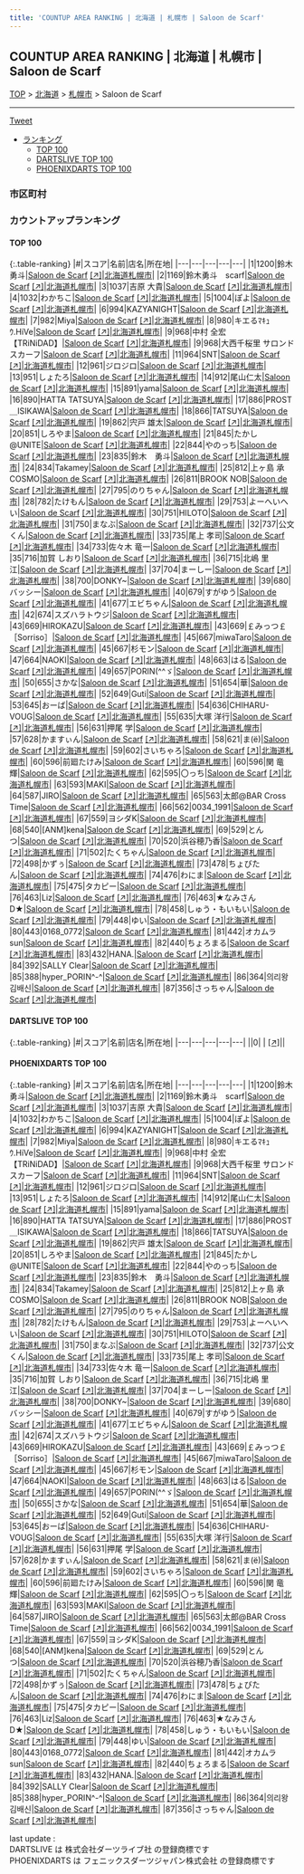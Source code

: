 ```yaml
---
title: 'COUNTUP AREA RANKING | 北海道 | 札幌市 | Saloon de Scarf'
---
```

## COUNTUP AREA RANKING | 北海道 | 札幌市 | Saloon de Scarf

[TOP](/darts/rank/) > [北海道](/darts/rank/北海道/) > [札幌市](/darts/rank/北海道/札幌市/) > Saloon de Scarf

___

<a href="https://twitter.com/share?ref_src=twsrc%5Etfw" data-text="COUNTUP AREA RANKING | 北海道札幌市Saloon de Scarf" class="twitter-share-button" data-hashtags="DARTSLIVE,PHOENIXDARTS,darts,ダーツ" data-show-count="false">Tweet</a>

* [ランキング](#カウントアップランキング)
    * [TOP 100](#top-100)
    * [DARTSLIVE TOP 100](#dartslive-top-100)
    * [PHOENIXDARTS TOP 100](#phoenixdarts-top-100)

### 市区町村

<ul>

</ul>

### カウントアップランキング

#### TOP 100



{:.table-ranking}
|#|スコア|名前|店名|所在地|
|---|---|---|---|---|
|1|1200|<span class="rank-name-pd"><span class="pro-icon-pd"></span>鈴木 勇斗</span>|<a href="/darts/rank/shops/65174.html">Saloon de Scarf</a> <a href="https://vs.phoenixdarts.com/jp/shop/shopDetailInfo/s_65174?s_seq=65174">[↗]</a>|<a href="/darts/rank/北海道/札幌市">北海道札幌市</a>|
|2|1169|<span class="rank-name-pd">鈴木勇斗　scarf</span>|<a href="/darts/rank/shops/65174.html">Saloon de Scarf</a> <a href="https://vs.phoenixdarts.com/jp/shop/shopDetailInfo/s_65174?s_seq=65174">[↗]</a>|<a href="/darts/rank/北海道/札幌市">北海道札幌市</a>|
|3|1037|<span class="rank-name-pd">吉原 大貴</span>|<a href="/darts/rank/shops/65174.html">Saloon de Scarf</a> <a href="https://vs.phoenixdarts.com/jp/shop/shopDetailInfo/s_65174?s_seq=65174">[↗]</a>|<a href="/darts/rank/北海道/札幌市">北海道札幌市</a>|
|4|1032|<span class="rank-name-pd">わかちこ</span>|<a href="/darts/rank/shops/65174.html">Saloon de Scarf</a> <a href="https://vs.phoenixdarts.com/jp/shop/shopDetailInfo/s_65174?s_seq=65174">[↗]</a>|<a href="/darts/rank/北海道/札幌市">北海道札幌市</a>|
|5|1004|<span class="rank-name-pd">ぽよ</span>|<a href="/darts/rank/shops/65174.html">Saloon de Scarf</a> <a href="https://vs.phoenixdarts.com/jp/shop/shopDetailInfo/s_65174?s_seq=65174">[↗]</a>|<a href="/darts/rank/北海道/札幌市">北海道札幌市</a>|
|6|994|<span class="rank-name-pd">KAZYANIGHT</span>|<a href="/darts/rank/shops/65174.html">Saloon de Scarf</a> <a href="https://vs.phoenixdarts.com/jp/shop/shopDetailInfo/s_65174?s_seq=65174">[↗]</a>|<a href="/darts/rank/北海道/札幌市">北海道札幌市</a>|
|7|982|<span class="rank-name-pd">Miya</span>|<a href="/darts/rank/shops/65174.html">Saloon de Scarf</a> <a href="https://vs.phoenixdarts.com/jp/shop/shopDetailInfo/s_65174?s_seq=65174">[↗]</a>|<a href="/darts/rank/北海道/札幌市">北海道札幌市</a>|
|8|980|<span class="rank-name-pd">キエるﾏｷｭｳ.HiVe</span>|<a href="/darts/rank/shops/65174.html">Saloon de Scarf</a> <a href="https://vs.phoenixdarts.com/jp/shop/shopDetailInfo/s_65174?s_seq=65174">[↗]</a>|<a href="/darts/rank/北海道/札幌市">北海道札幌市</a>|
|9|968|<span class="rank-name-pd">中村 全宏【TRiNiDAD】</span>|<a href="/darts/rank/shops/65174.html">Saloon de Scarf</a> <a href="https://vs.phoenixdarts.com/jp/shop/shopDetailInfo/s_65174?s_seq=65174">[↗]</a>|<a href="/darts/rank/北海道/札幌市">北海道札幌市</a>|
|9|968|<span class="rank-name-pd">大西千桜里 サロンドスカーフ</span>|<a href="/darts/rank/shops/65174.html">Saloon de Scarf</a> <a href="https://vs.phoenixdarts.com/jp/shop/shopDetailInfo/s_65174?s_seq=65174">[↗]</a>|<a href="/darts/rank/北海道/札幌市">北海道札幌市</a>|
|11|964|<span class="rank-name-pd">SNT</span>|<a href="/darts/rank/shops/65174.html">Saloon de Scarf</a> <a href="https://vs.phoenixdarts.com/jp/shop/shopDetailInfo/s_65174?s_seq=65174">[↗]</a>|<a href="/darts/rank/北海道/札幌市">北海道札幌市</a>|
|12|961|<span class="rank-name-pd">ジロジロ</span>|<a href="/darts/rank/shops/65174.html">Saloon de Scarf</a> <a href="https://vs.phoenixdarts.com/jp/shop/shopDetailInfo/s_65174?s_seq=65174">[↗]</a>|<a href="/darts/rank/北海道/札幌市">北海道札幌市</a>|
|13|951|<span class="rank-name-pd">しょたろ</span>|<a href="/darts/rank/shops/65174.html">Saloon de Scarf</a> <a href="https://vs.phoenixdarts.com/jp/shop/shopDetailInfo/s_65174?s_seq=65174">[↗]</a>|<a href="/darts/rank/北海道/札幌市">北海道札幌市</a>|
|14|912|<span class="rank-name-pd">尾山仁太</span>|<a href="/darts/rank/shops/65174.html">Saloon de Scarf</a> <a href="https://vs.phoenixdarts.com/jp/shop/shopDetailInfo/s_65174?s_seq=65174">[↗]</a>|<a href="/darts/rank/北海道/札幌市">北海道札幌市</a>|
|15|891|<span class="rank-name-pd">yama</span>|<a href="/darts/rank/shops/65174.html">Saloon de Scarf</a> <a href="https://vs.phoenixdarts.com/jp/shop/shopDetailInfo/s_65174?s_seq=65174">[↗]</a>|<a href="/darts/rank/北海道/札幌市">北海道札幌市</a>|
|16|890|<span class="rank-name-pd">HATTA TATSUYA</span>|<a href="/darts/rank/shops/65174.html">Saloon de Scarf</a> <a href="https://vs.phoenixdarts.com/jp/shop/shopDetailInfo/s_65174?s_seq=65174">[↗]</a>|<a href="/darts/rank/北海道/札幌市">北海道札幌市</a>|
|17|886|<span class="rank-name-pd">PROST＿ISIKAWA</span>|<a href="/darts/rank/shops/65174.html">Saloon de Scarf</a> <a href="https://vs.phoenixdarts.com/jp/shop/shopDetailInfo/s_65174?s_seq=65174">[↗]</a>|<a href="/darts/rank/北海道/札幌市">北海道札幌市</a>|
|18|866|<span class="rank-name-pd">TATSUYA</span>|<a href="/darts/rank/shops/65174.html">Saloon de Scarf</a> <a href="https://vs.phoenixdarts.com/jp/shop/shopDetailInfo/s_65174?s_seq=65174">[↗]</a>|<a href="/darts/rank/北海道/札幌市">北海道札幌市</a>|
|19|862|<span class="rank-name-pd"><span class="pro-icon-pd"></span>宍戸 雄太</span>|<a href="/darts/rank/shops/65174.html">Saloon de Scarf</a> <a href="https://vs.phoenixdarts.com/jp/shop/shopDetailInfo/s_65174?s_seq=65174">[↗]</a>|<a href="/darts/rank/北海道/札幌市">北海道札幌市</a>|
|20|851|<span class="rank-name-pd">しろやま</span>|<a href="/darts/rank/shops/65174.html">Saloon de Scarf</a> <a href="https://vs.phoenixdarts.com/jp/shop/shopDetailInfo/s_65174?s_seq=65174">[↗]</a>|<a href="/darts/rank/北海道/札幌市">北海道札幌市</a>|
|21|845|<span class="rank-name-pd">たかし@UNITE</span>|<a href="/darts/rank/shops/65174.html">Saloon de Scarf</a> <a href="https://vs.phoenixdarts.com/jp/shop/shopDetailInfo/s_65174?s_seq=65174">[↗]</a>|<a href="/darts/rank/北海道/札幌市">北海道札幌市</a>|
|22|844|<span class="rank-name-pd">やのっち</span>|<a href="/darts/rank/shops/65174.html">Saloon de Scarf</a> <a href="https://vs.phoenixdarts.com/jp/shop/shopDetailInfo/s_65174?s_seq=65174">[↗]</a>|<a href="/darts/rank/北海道/札幌市">北海道札幌市</a>|
|23|835|<span class="rank-name-pd">鈴木　勇斗</span>|<a href="/darts/rank/shops/65174.html">Saloon de Scarf</a> <a href="https://vs.phoenixdarts.com/jp/shop/shopDetailInfo/s_65174?s_seq=65174">[↗]</a>|<a href="/darts/rank/北海道/札幌市">北海道札幌市</a>|
|24|834|<span class="rank-name-pd">Takamey</span>|<a href="/darts/rank/shops/65174.html">Saloon de Scarf</a> <a href="https://vs.phoenixdarts.com/jp/shop/shopDetailInfo/s_65174?s_seq=65174">[↗]</a>|<a href="/darts/rank/北海道/札幌市">北海道札幌市</a>|
|25|812|<span class="rank-name-pd">上ヶ島 承COSMO</span>|<a href="/darts/rank/shops/65174.html">Saloon de Scarf</a> <a href="https://vs.phoenixdarts.com/jp/shop/shopDetailInfo/s_65174?s_seq=65174">[↗]</a>|<a href="/darts/rank/北海道/札幌市">北海道札幌市</a>|
|26|811|<span class="rank-name-pd">BROOK NOB</span>|<a href="/darts/rank/shops/65174.html">Saloon de Scarf</a> <a href="https://vs.phoenixdarts.com/jp/shop/shopDetailInfo/s_65174?s_seq=65174">[↗]</a>|<a href="/darts/rank/北海道/札幌市">北海道札幌市</a>|
|27|795|<span class="rank-name-pd">のりちゃん</span>|<a href="/darts/rank/shops/65174.html">Saloon de Scarf</a> <a href="https://vs.phoenixdarts.com/jp/shop/shopDetailInfo/s_65174?s_seq=65174">[↗]</a>|<a href="/darts/rank/北海道/札幌市">北海道札幌市</a>|
|28|782|<span class="rank-name-pd">たけもん</span>|<a href="/darts/rank/shops/65174.html">Saloon de Scarf</a> <a href="https://vs.phoenixdarts.com/jp/shop/shopDetailInfo/s_65174?s_seq=65174">[↗]</a>|<a href="/darts/rank/北海道/札幌市">北海道札幌市</a>|
|29|753|<span class="rank-name-pd">よーへいへい</span>|<a href="/darts/rank/shops/65174.html">Saloon de Scarf</a> <a href="https://vs.phoenixdarts.com/jp/shop/shopDetailInfo/s_65174?s_seq=65174">[↗]</a>|<a href="/darts/rank/北海道/札幌市">北海道札幌市</a>|
|30|751|<span class="rank-name-pd">HILOTO</span>|<a href="/darts/rank/shops/65174.html">Saloon de Scarf</a> <a href="https://vs.phoenixdarts.com/jp/shop/shopDetailInfo/s_65174?s_seq=65174">[↗]</a>|<a href="/darts/rank/北海道/札幌市">北海道札幌市</a>|
|31|750|<span class="rank-name-pd">まなぶ</span>|<a href="/darts/rank/shops/65174.html">Saloon de Scarf</a> <a href="https://vs.phoenixdarts.com/jp/shop/shopDetailInfo/s_65174?s_seq=65174">[↗]</a>|<a href="/darts/rank/北海道/札幌市">北海道札幌市</a>|
|32|737|<span class="rank-name-pd">公文くん</span>|<a href="/darts/rank/shops/65174.html">Saloon de Scarf</a> <a href="https://vs.phoenixdarts.com/jp/shop/shopDetailInfo/s_65174?s_seq=65174">[↗]</a>|<a href="/darts/rank/北海道/札幌市">北海道札幌市</a>|
|33|735|<span class="rank-name-pd">尾上 孝司</span>|<a href="/darts/rank/shops/65174.html">Saloon de Scarf</a> <a href="https://vs.phoenixdarts.com/jp/shop/shopDetailInfo/s_65174?s_seq=65174">[↗]</a>|<a href="/darts/rank/北海道/札幌市">北海道札幌市</a>|
|34|733|<span class="rank-name-pd">佐々木 竜一</span>|<a href="/darts/rank/shops/65174.html">Saloon de Scarf</a> <a href="https://vs.phoenixdarts.com/jp/shop/shopDetailInfo/s_65174?s_seq=65174">[↗]</a>|<a href="/darts/rank/北海道/札幌市">北海道札幌市</a>|
|35|716|<span class="rank-name-pd"><span class="pro-icon-pd"></span>加賀 しおり</span>|<a href="/darts/rank/shops/65174.html">Saloon de Scarf</a> <a href="https://vs.phoenixdarts.com/jp/shop/shopDetailInfo/s_65174?s_seq=65174">[↗]</a>|<a href="/darts/rank/北海道/札幌市">北海道札幌市</a>|
|36|715|<span class="rank-name-pd"><span class="pro-icon-pd"></span>北嶋 里江</span>|<a href="/darts/rank/shops/65174.html">Saloon de Scarf</a> <a href="https://vs.phoenixdarts.com/jp/shop/shopDetailInfo/s_65174?s_seq=65174">[↗]</a>|<a href="/darts/rank/北海道/札幌市">北海道札幌市</a>|
|37|704|<span class="rank-name-pd">まーしー</span>|<a href="/darts/rank/shops/65174.html">Saloon de Scarf</a> <a href="https://vs.phoenixdarts.com/jp/shop/shopDetailInfo/s_65174?s_seq=65174">[↗]</a>|<a href="/darts/rank/北海道/札幌市">北海道札幌市</a>|
|38|700|<span class="rank-name-pd">DONKY~</span>|<a href="/darts/rank/shops/65174.html">Saloon de Scarf</a> <a href="https://vs.phoenixdarts.com/jp/shop/shopDetailInfo/s_65174?s_seq=65174">[↗]</a>|<a href="/darts/rank/北海道/札幌市">北海道札幌市</a>|
|39|680|<span class="rank-name-pd">バッシー</span>|<a href="/darts/rank/shops/65174.html">Saloon de Scarf</a> <a href="https://vs.phoenixdarts.com/jp/shop/shopDetailInfo/s_65174?s_seq=65174">[↗]</a>|<a href="/darts/rank/北海道/札幌市">北海道札幌市</a>|
|40|679|<span class="rank-name-pd">すがゆう</span>|<a href="/darts/rank/shops/65174.html">Saloon de Scarf</a> <a href="https://vs.phoenixdarts.com/jp/shop/shopDetailInfo/s_65174?s_seq=65174">[↗]</a>|<a href="/darts/rank/北海道/札幌市">北海道札幌市</a>|
|41|677|<span class="rank-name-pd">エビちゃん</span>|<a href="/darts/rank/shops/65174.html">Saloon de Scarf</a> <a href="https://vs.phoenixdarts.com/jp/shop/shopDetailInfo/s_65174?s_seq=65174">[↗]</a>|<a href="/darts/rank/北海道/札幌市">北海道札幌市</a>|
|42|674|<span class="rank-name-pd">スズハラトウジ</span>|<a href="/darts/rank/shops/65174.html">Saloon de Scarf</a> <a href="https://vs.phoenixdarts.com/jp/shop/shopDetailInfo/s_65174?s_seq=65174">[↗]</a>|<a href="/darts/rank/北海道/札幌市">北海道札幌市</a>|
|43|669|<span class="rank-name-pd">HIROKAZU</span>|<a href="/darts/rank/shops/65174.html">Saloon de Scarf</a> <a href="https://vs.phoenixdarts.com/jp/shop/shopDetailInfo/s_65174?s_seq=65174">[↗]</a>|<a href="/darts/rank/北海道/札幌市">北海道札幌市</a>|
|43|669|<span class="rank-name-pd">￡みっつ￡［Sorriso］</span>|<a href="/darts/rank/shops/65174.html">Saloon de Scarf</a> <a href="https://vs.phoenixdarts.com/jp/shop/shopDetailInfo/s_65174?s_seq=65174">[↗]</a>|<a href="/darts/rank/北海道/札幌市">北海道札幌市</a>|
|45|667|<span class="rank-name-pd">miwaTaro</span>|<a href="/darts/rank/shops/65174.html">Saloon de Scarf</a> <a href="https://vs.phoenixdarts.com/jp/shop/shopDetailInfo/s_65174?s_seq=65174">[↗]</a>|<a href="/darts/rank/北海道/札幌市">北海道札幌市</a>|
|45|667|<span class="rank-name-pd">杉モン</span>|<a href="/darts/rank/shops/65174.html">Saloon de Scarf</a> <a href="https://vs.phoenixdarts.com/jp/shop/shopDetailInfo/s_65174?s_seq=65174">[↗]</a>|<a href="/darts/rank/北海道/札幌市">北海道札幌市</a>|
|47|664|<span class="rank-name-pd">NAOKI</span>|<a href="/darts/rank/shops/65174.html">Saloon de Scarf</a> <a href="https://vs.phoenixdarts.com/jp/shop/shopDetailInfo/s_65174?s_seq=65174">[↗]</a>|<a href="/darts/rank/北海道/札幌市">北海道札幌市</a>|
|48|663|<span class="rank-name-pd">はる</span>|<a href="/darts/rank/shops/65174.html">Saloon de Scarf</a> <a href="https://vs.phoenixdarts.com/jp/shop/shopDetailInfo/s_65174?s_seq=65174">[↗]</a>|<a href="/darts/rank/北海道/札幌市">北海道札幌市</a>|
|49|657|<span class="rank-name-pd">PORIN(^^ゞ</span>|<a href="/darts/rank/shops/65174.html">Saloon de Scarf</a> <a href="https://vs.phoenixdarts.com/jp/shop/shopDetailInfo/s_65174?s_seq=65174">[↗]</a>|<a href="/darts/rank/北海道/札幌市">北海道札幌市</a>|
|50|655|<span class="rank-name-pd">さかな</span>|<a href="/darts/rank/shops/65174.html">Saloon de Scarf</a> <a href="https://vs.phoenixdarts.com/jp/shop/shopDetailInfo/s_65174?s_seq=65174">[↗]</a>|<a href="/darts/rank/北海道/札幌市">北海道札幌市</a>|
|51|654|<span class="rank-name-pd">華</span>|<a href="/darts/rank/shops/65174.html">Saloon de Scarf</a> <a href="https://vs.phoenixdarts.com/jp/shop/shopDetailInfo/s_65174?s_seq=65174">[↗]</a>|<a href="/darts/rank/北海道/札幌市">北海道札幌市</a>|
|52|649|<span class="rank-name-pd">Guti</span>|<a href="/darts/rank/shops/65174.html">Saloon de Scarf</a> <a href="https://vs.phoenixdarts.com/jp/shop/shopDetailInfo/s_65174?s_seq=65174">[↗]</a>|<a href="/darts/rank/北海道/札幌市">北海道札幌市</a>|
|53|645|<span class="rank-name-pd">おーば</span>|<a href="/darts/rank/shops/65174.html">Saloon de Scarf</a> <a href="https://vs.phoenixdarts.com/jp/shop/shopDetailInfo/s_65174?s_seq=65174">[↗]</a>|<a href="/darts/rank/北海道/札幌市">北海道札幌市</a>|
|54|636|<span class="rank-name-pd">CHIHARU-VOUG</span>|<a href="/darts/rank/shops/65174.html">Saloon de Scarf</a> <a href="https://vs.phoenixdarts.com/jp/shop/shopDetailInfo/s_65174?s_seq=65174">[↗]</a>|<a href="/darts/rank/北海道/札幌市">北海道札幌市</a>|
|55|635|<span class="rank-name-pd">大塚 洋行</span>|<a href="/darts/rank/shops/65174.html">Saloon de Scarf</a> <a href="https://vs.phoenixdarts.com/jp/shop/shopDetailInfo/s_65174?s_seq=65174">[↗]</a>|<a href="/darts/rank/北海道/札幌市">北海道札幌市</a>|
|56|631|<span class="rank-name-pd">押尾 学</span>|<a href="/darts/rank/shops/65174.html">Saloon de Scarf</a> <a href="https://vs.phoenixdarts.com/jp/shop/shopDetailInfo/s_65174?s_seq=65174">[↗]</a>|<a href="/darts/rank/北海道/札幌市">北海道札幌市</a>|
|57|628|<span class="rank-name-pd">かますぃん</span>|<a href="/darts/rank/shops/65174.html">Saloon de Scarf</a> <a href="https://vs.phoenixdarts.com/jp/shop/shopDetailInfo/s_65174?s_seq=65174">[↗]</a>|<a href="/darts/rank/北海道/札幌市">北海道札幌市</a>|
|58|621|<span class="rank-name-pd">ま(ё)</span>|<a href="/darts/rank/shops/65174.html">Saloon de Scarf</a> <a href="https://vs.phoenixdarts.com/jp/shop/shopDetailInfo/s_65174?s_seq=65174">[↗]</a>|<a href="/darts/rank/北海道/札幌市">北海道札幌市</a>|
|59|602|<span class="rank-name-pd">さいちゃろ</span>|<a href="/darts/rank/shops/65174.html">Saloon de Scarf</a> <a href="https://vs.phoenixdarts.com/jp/shop/shopDetailInfo/s_65174?s_seq=65174">[↗]</a>|<a href="/darts/rank/北海道/札幌市">北海道札幌市</a>|
|60|596|<span class="rank-name-pd">前廻たけみ</span>|<a href="/darts/rank/shops/65174.html">Saloon de Scarf</a> <a href="https://vs.phoenixdarts.com/jp/shop/shopDetailInfo/s_65174?s_seq=65174">[↗]</a>|<a href="/darts/rank/北海道/札幌市">北海道札幌市</a>|
|60|596|<span class="rank-name-pd">関 竜輝</span>|<a href="/darts/rank/shops/65174.html">Saloon de Scarf</a> <a href="https://vs.phoenixdarts.com/jp/shop/shopDetailInfo/s_65174?s_seq=65174">[↗]</a>|<a href="/darts/rank/北海道/札幌市">北海道札幌市</a>|
|62|595|<span class="rank-name-pd">〇っち</span>|<a href="/darts/rank/shops/65174.html">Saloon de Scarf</a> <a href="https://vs.phoenixdarts.com/jp/shop/shopDetailInfo/s_65174?s_seq=65174">[↗]</a>|<a href="/darts/rank/北海道/札幌市">北海道札幌市</a>|
|63|593|<span class="rank-name-pd">MAKI</span>|<a href="/darts/rank/shops/65174.html">Saloon de Scarf</a> <a href="https://vs.phoenixdarts.com/jp/shop/shopDetailInfo/s_65174?s_seq=65174">[↗]</a>|<a href="/darts/rank/北海道/札幌市">北海道札幌市</a>|
|64|587|<span class="rank-name-pd">JIRO</span>|<a href="/darts/rank/shops/65174.html">Saloon de Scarf</a> <a href="https://vs.phoenixdarts.com/jp/shop/shopDetailInfo/s_65174?s_seq=65174">[↗]</a>|<a href="/darts/rank/北海道/札幌市">北海道札幌市</a>|
|65|563|<span class="rank-name-pd">太郎@BAR Cross Time</span>|<a href="/darts/rank/shops/65174.html">Saloon de Scarf</a> <a href="https://vs.phoenixdarts.com/jp/shop/shopDetailInfo/s_65174?s_seq=65174">[↗]</a>|<a href="/darts/rank/北海道/札幌市">北海道札幌市</a>|
|66|562|<span class="rank-name-pd">0034_1991</span>|<a href="/darts/rank/shops/65174.html">Saloon de Scarf</a> <a href="https://vs.phoenixdarts.com/jp/shop/shopDetailInfo/s_65174?s_seq=65174">[↗]</a>|<a href="/darts/rank/北海道/札幌市">北海道札幌市</a>|
|67|559|<span class="rank-name-pd">ヨシダK</span>|<a href="/darts/rank/shops/65174.html">Saloon de Scarf</a> <a href="https://vs.phoenixdarts.com/jp/shop/shopDetailInfo/s_65174?s_seq=65174">[↗]</a>|<a href="/darts/rank/北海道/札幌市">北海道札幌市</a>|
|68|540|<span class="rank-name-pd">[ANM]kena</span>|<a href="/darts/rank/shops/65174.html">Saloon de Scarf</a> <a href="https://vs.phoenixdarts.com/jp/shop/shopDetailInfo/s_65174?s_seq=65174">[↗]</a>|<a href="/darts/rank/北海道/札幌市">北海道札幌市</a>|
|69|529|<span class="rank-name-pd">とんつ</span>|<a href="/darts/rank/shops/65174.html">Saloon de Scarf</a> <a href="https://vs.phoenixdarts.com/jp/shop/shopDetailInfo/s_65174?s_seq=65174">[↗]</a>|<a href="/darts/rank/北海道/札幌市">北海道札幌市</a>|
|70|520|<span class="rank-name-pd">浜谷穂乃香</span>|<a href="/darts/rank/shops/65174.html">Saloon de Scarf</a> <a href="https://vs.phoenixdarts.com/jp/shop/shopDetailInfo/s_65174?s_seq=65174">[↗]</a>|<a href="/darts/rank/北海道/札幌市">北海道札幌市</a>|
|71|502|<span class="rank-name-pd">たくちゃん</span>|<a href="/darts/rank/shops/65174.html">Saloon de Scarf</a> <a href="https://vs.phoenixdarts.com/jp/shop/shopDetailInfo/s_65174?s_seq=65174">[↗]</a>|<a href="/darts/rank/北海道/札幌市">北海道札幌市</a>|
|72|498|<span class="rank-name-pd">かずぅ</span>|<a href="/darts/rank/shops/65174.html">Saloon de Scarf</a> <a href="https://vs.phoenixdarts.com/jp/shop/shopDetailInfo/s_65174?s_seq=65174">[↗]</a>|<a href="/darts/rank/北海道/札幌市">北海道札幌市</a>|
|73|478|<span class="rank-name-pd">ちょびたん</span>|<a href="/darts/rank/shops/65174.html">Saloon de Scarf</a> <a href="https://vs.phoenixdarts.com/jp/shop/shopDetailInfo/s_65174?s_seq=65174">[↗]</a>|<a href="/darts/rank/北海道/札幌市">北海道札幌市</a>|
|74|476|<span class="rank-name-pd">わにま</span>|<a href="/darts/rank/shops/65174.html">Saloon de Scarf</a> <a href="https://vs.phoenixdarts.com/jp/shop/shopDetailInfo/s_65174?s_seq=65174">[↗]</a>|<a href="/darts/rank/北海道/札幌市">北海道札幌市</a>|
|75|475|<span class="rank-name-pd">タカピー</span>|<a href="/darts/rank/shops/65174.html">Saloon de Scarf</a> <a href="https://vs.phoenixdarts.com/jp/shop/shopDetailInfo/s_65174?s_seq=65174">[↗]</a>|<a href="/darts/rank/北海道/札幌市">北海道札幌市</a>|
|76|463|<span class="rank-name-pd">Liz</span>|<a href="/darts/rank/shops/65174.html">Saloon de Scarf</a> <a href="https://vs.phoenixdarts.com/jp/shop/shopDetailInfo/s_65174?s_seq=65174">[↗]</a>|<a href="/darts/rank/北海道/札幌市">北海道札幌市</a>|
|76|463|<span class="rank-name-pd">★なみさんD★</span>|<a href="/darts/rank/shops/65174.html">Saloon de Scarf</a> <a href="https://vs.phoenixdarts.com/jp/shop/shopDetailInfo/s_65174?s_seq=65174">[↗]</a>|<a href="/darts/rank/北海道/札幌市">北海道札幌市</a>|
|78|458|<span class="rank-name-pd">しゅう・もいもい</span>|<a href="/darts/rank/shops/65174.html">Saloon de Scarf</a> <a href="https://vs.phoenixdarts.com/jp/shop/shopDetailInfo/s_65174?s_seq=65174">[↗]</a>|<a href="/darts/rank/北海道/札幌市">北海道札幌市</a>|
|79|448|<span class="rank-name-pd">ゆい</span>|<a href="/darts/rank/shops/65174.html">Saloon de Scarf</a> <a href="https://vs.phoenixdarts.com/jp/shop/shopDetailInfo/s_65174?s_seq=65174">[↗]</a>|<a href="/darts/rank/北海道/札幌市">北海道札幌市</a>|
|80|443|<span class="rank-name-pd">0168_0772</span>|<a href="/darts/rank/shops/65174.html">Saloon de Scarf</a> <a href="https://vs.phoenixdarts.com/jp/shop/shopDetailInfo/s_65174?s_seq=65174">[↗]</a>|<a href="/darts/rank/北海道/札幌市">北海道札幌市</a>|
|81|442|<span class="rank-name-pd">オカムラsun</span>|<a href="/darts/rank/shops/65174.html">Saloon de Scarf</a> <a href="https://vs.phoenixdarts.com/jp/shop/shopDetailInfo/s_65174?s_seq=65174">[↗]</a>|<a href="/darts/rank/北海道/札幌市">北海道札幌市</a>|
|82|440|<span class="rank-name-pd">ちょろまる</span>|<a href="/darts/rank/shops/65174.html">Saloon de Scarf</a> <a href="https://vs.phoenixdarts.com/jp/shop/shopDetailInfo/s_65174?s_seq=65174">[↗]</a>|<a href="/darts/rank/北海道/札幌市">北海道札幌市</a>|
|83|432|<span class="rank-name-pd">HANA.</span>|<a href="/darts/rank/shops/65174.html">Saloon de Scarf</a> <a href="https://vs.phoenixdarts.com/jp/shop/shopDetailInfo/s_65174?s_seq=65174">[↗]</a>|<a href="/darts/rank/北海道/札幌市">北海道札幌市</a>|
|84|392|<span class="rank-name-pd">SALLY Clear</span>|<a href="/darts/rank/shops/65174.html">Saloon de Scarf</a> <a href="https://vs.phoenixdarts.com/jp/shop/shopDetailInfo/s_65174?s_seq=65174">[↗]</a>|<a href="/darts/rank/北海道/札幌市">北海道札幌市</a>|
|85|388|<span class="rank-name-pd">hyper_PORIN^-^</span>|<a href="/darts/rank/shops/65174.html">Saloon de Scarf</a> <a href="https://vs.phoenixdarts.com/jp/shop/shopDetailInfo/s_65174?s_seq=65174">[↗]</a>|<a href="/darts/rank/北海道/札幌市">北海道札幌市</a>|
|86|364|<span class="rank-name-pd">의리왕김배신</span>|<a href="/darts/rank/shops/65174.html">Saloon de Scarf</a> <a href="https://vs.phoenixdarts.com/jp/shop/shopDetailInfo/s_65174?s_seq=65174">[↗]</a>|<a href="/darts/rank/北海道/札幌市">北海道札幌市</a>|
|87|356|<span class="rank-name-pd">さっちゃん</span>|<a href="/darts/rank/shops/65174.html">Saloon de Scarf</a> <a href="https://vs.phoenixdarts.com/jp/shop/shopDetailInfo/s_65174?s_seq=65174">[↗]</a>|<a href="/darts/rank/北海道/札幌市">北海道札幌市</a>|


#### DARTSLIVE TOP 100



{:.table-ranking}
|#|スコア|名前|店名|所在地|
|---|---|---|---|---|
||0|<span class="rank-name-dl"> </span>|<a href="/darts/rank/shops/.html"></a> <a href="">[↗]</a>|<a href="/darts/rank//"></a>|


#### PHOENIXDARTS TOP 100



{:.table-ranking}
|#|スコア|名前|店名|所在地|
|---|---|---|---|---|
|1|1200|<span class="rank-name-pd"><span class="pro-icon-pd"></span>鈴木 勇斗</span>|<a href="/darts/rank/shops/65174.html">Saloon de Scarf</a> <a href="https://vs.phoenixdarts.com/jp/shop/shopDetailInfo/s_65174?s_seq=65174">[↗]</a>|<a href="/darts/rank/北海道/札幌市">北海道札幌市</a>|
|2|1169|<span class="rank-name-pd">鈴木勇斗　scarf</span>|<a href="/darts/rank/shops/65174.html">Saloon de Scarf</a> <a href="https://vs.phoenixdarts.com/jp/shop/shopDetailInfo/s_65174?s_seq=65174">[↗]</a>|<a href="/darts/rank/北海道/札幌市">北海道札幌市</a>|
|3|1037|<span class="rank-name-pd">吉原 大貴</span>|<a href="/darts/rank/shops/65174.html">Saloon de Scarf</a> <a href="https://vs.phoenixdarts.com/jp/shop/shopDetailInfo/s_65174?s_seq=65174">[↗]</a>|<a href="/darts/rank/北海道/札幌市">北海道札幌市</a>|
|4|1032|<span class="rank-name-pd">わかちこ</span>|<a href="/darts/rank/shops/65174.html">Saloon de Scarf</a> <a href="https://vs.phoenixdarts.com/jp/shop/shopDetailInfo/s_65174?s_seq=65174">[↗]</a>|<a href="/darts/rank/北海道/札幌市">北海道札幌市</a>|
|5|1004|<span class="rank-name-pd">ぽよ</span>|<a href="/darts/rank/shops/65174.html">Saloon de Scarf</a> <a href="https://vs.phoenixdarts.com/jp/shop/shopDetailInfo/s_65174?s_seq=65174">[↗]</a>|<a href="/darts/rank/北海道/札幌市">北海道札幌市</a>|
|6|994|<span class="rank-name-pd">KAZYANIGHT</span>|<a href="/darts/rank/shops/65174.html">Saloon de Scarf</a> <a href="https://vs.phoenixdarts.com/jp/shop/shopDetailInfo/s_65174?s_seq=65174">[↗]</a>|<a href="/darts/rank/北海道/札幌市">北海道札幌市</a>|
|7|982|<span class="rank-name-pd">Miya</span>|<a href="/darts/rank/shops/65174.html">Saloon de Scarf</a> <a href="https://vs.phoenixdarts.com/jp/shop/shopDetailInfo/s_65174?s_seq=65174">[↗]</a>|<a href="/darts/rank/北海道/札幌市">北海道札幌市</a>|
|8|980|<span class="rank-name-pd">キエるﾏｷｭｳ.HiVe</span>|<a href="/darts/rank/shops/65174.html">Saloon de Scarf</a> <a href="https://vs.phoenixdarts.com/jp/shop/shopDetailInfo/s_65174?s_seq=65174">[↗]</a>|<a href="/darts/rank/北海道/札幌市">北海道札幌市</a>|
|9|968|<span class="rank-name-pd">中村 全宏【TRiNiDAD】</span>|<a href="/darts/rank/shops/65174.html">Saloon de Scarf</a> <a href="https://vs.phoenixdarts.com/jp/shop/shopDetailInfo/s_65174?s_seq=65174">[↗]</a>|<a href="/darts/rank/北海道/札幌市">北海道札幌市</a>|
|9|968|<span class="rank-name-pd">大西千桜里 サロンドスカーフ</span>|<a href="/darts/rank/shops/65174.html">Saloon de Scarf</a> <a href="https://vs.phoenixdarts.com/jp/shop/shopDetailInfo/s_65174?s_seq=65174">[↗]</a>|<a href="/darts/rank/北海道/札幌市">北海道札幌市</a>|
|11|964|<span class="rank-name-pd">SNT</span>|<a href="/darts/rank/shops/65174.html">Saloon de Scarf</a> <a href="https://vs.phoenixdarts.com/jp/shop/shopDetailInfo/s_65174?s_seq=65174">[↗]</a>|<a href="/darts/rank/北海道/札幌市">北海道札幌市</a>|
|12|961|<span class="rank-name-pd">ジロジロ</span>|<a href="/darts/rank/shops/65174.html">Saloon de Scarf</a> <a href="https://vs.phoenixdarts.com/jp/shop/shopDetailInfo/s_65174?s_seq=65174">[↗]</a>|<a href="/darts/rank/北海道/札幌市">北海道札幌市</a>|
|13|951|<span class="rank-name-pd">しょたろ</span>|<a href="/darts/rank/shops/65174.html">Saloon de Scarf</a> <a href="https://vs.phoenixdarts.com/jp/shop/shopDetailInfo/s_65174?s_seq=65174">[↗]</a>|<a href="/darts/rank/北海道/札幌市">北海道札幌市</a>|
|14|912|<span class="rank-name-pd">尾山仁太</span>|<a href="/darts/rank/shops/65174.html">Saloon de Scarf</a> <a href="https://vs.phoenixdarts.com/jp/shop/shopDetailInfo/s_65174?s_seq=65174">[↗]</a>|<a href="/darts/rank/北海道/札幌市">北海道札幌市</a>|
|15|891|<span class="rank-name-pd">yama</span>|<a href="/darts/rank/shops/65174.html">Saloon de Scarf</a> <a href="https://vs.phoenixdarts.com/jp/shop/shopDetailInfo/s_65174?s_seq=65174">[↗]</a>|<a href="/darts/rank/北海道/札幌市">北海道札幌市</a>|
|16|890|<span class="rank-name-pd">HATTA TATSUYA</span>|<a href="/darts/rank/shops/65174.html">Saloon de Scarf</a> <a href="https://vs.phoenixdarts.com/jp/shop/shopDetailInfo/s_65174?s_seq=65174">[↗]</a>|<a href="/darts/rank/北海道/札幌市">北海道札幌市</a>|
|17|886|<span class="rank-name-pd">PROST＿ISIKAWA</span>|<a href="/darts/rank/shops/65174.html">Saloon de Scarf</a> <a href="https://vs.phoenixdarts.com/jp/shop/shopDetailInfo/s_65174?s_seq=65174">[↗]</a>|<a href="/darts/rank/北海道/札幌市">北海道札幌市</a>|
|18|866|<span class="rank-name-pd">TATSUYA</span>|<a href="/darts/rank/shops/65174.html">Saloon de Scarf</a> <a href="https://vs.phoenixdarts.com/jp/shop/shopDetailInfo/s_65174?s_seq=65174">[↗]</a>|<a href="/darts/rank/北海道/札幌市">北海道札幌市</a>|
|19|862|<span class="rank-name-pd"><span class="pro-icon-pd"></span>宍戸 雄太</span>|<a href="/darts/rank/shops/65174.html">Saloon de Scarf</a> <a href="https://vs.phoenixdarts.com/jp/shop/shopDetailInfo/s_65174?s_seq=65174">[↗]</a>|<a href="/darts/rank/北海道/札幌市">北海道札幌市</a>|
|20|851|<span class="rank-name-pd">しろやま</span>|<a href="/darts/rank/shops/65174.html">Saloon de Scarf</a> <a href="https://vs.phoenixdarts.com/jp/shop/shopDetailInfo/s_65174?s_seq=65174">[↗]</a>|<a href="/darts/rank/北海道/札幌市">北海道札幌市</a>|
|21|845|<span class="rank-name-pd">たかし@UNITE</span>|<a href="/darts/rank/shops/65174.html">Saloon de Scarf</a> <a href="https://vs.phoenixdarts.com/jp/shop/shopDetailInfo/s_65174?s_seq=65174">[↗]</a>|<a href="/darts/rank/北海道/札幌市">北海道札幌市</a>|
|22|844|<span class="rank-name-pd">やのっち</span>|<a href="/darts/rank/shops/65174.html">Saloon de Scarf</a> <a href="https://vs.phoenixdarts.com/jp/shop/shopDetailInfo/s_65174?s_seq=65174">[↗]</a>|<a href="/darts/rank/北海道/札幌市">北海道札幌市</a>|
|23|835|<span class="rank-name-pd">鈴木　勇斗</span>|<a href="/darts/rank/shops/65174.html">Saloon de Scarf</a> <a href="https://vs.phoenixdarts.com/jp/shop/shopDetailInfo/s_65174?s_seq=65174">[↗]</a>|<a href="/darts/rank/北海道/札幌市">北海道札幌市</a>|
|24|834|<span class="rank-name-pd">Takamey</span>|<a href="/darts/rank/shops/65174.html">Saloon de Scarf</a> <a href="https://vs.phoenixdarts.com/jp/shop/shopDetailInfo/s_65174?s_seq=65174">[↗]</a>|<a href="/darts/rank/北海道/札幌市">北海道札幌市</a>|
|25|812|<span class="rank-name-pd">上ヶ島 承COSMO</span>|<a href="/darts/rank/shops/65174.html">Saloon de Scarf</a> <a href="https://vs.phoenixdarts.com/jp/shop/shopDetailInfo/s_65174?s_seq=65174">[↗]</a>|<a href="/darts/rank/北海道/札幌市">北海道札幌市</a>|
|26|811|<span class="rank-name-pd">BROOK NOB</span>|<a href="/darts/rank/shops/65174.html">Saloon de Scarf</a> <a href="https://vs.phoenixdarts.com/jp/shop/shopDetailInfo/s_65174?s_seq=65174">[↗]</a>|<a href="/darts/rank/北海道/札幌市">北海道札幌市</a>|
|27|795|<span class="rank-name-pd">のりちゃん</span>|<a href="/darts/rank/shops/65174.html">Saloon de Scarf</a> <a href="https://vs.phoenixdarts.com/jp/shop/shopDetailInfo/s_65174?s_seq=65174">[↗]</a>|<a href="/darts/rank/北海道/札幌市">北海道札幌市</a>|
|28|782|<span class="rank-name-pd">たけもん</span>|<a href="/darts/rank/shops/65174.html">Saloon de Scarf</a> <a href="https://vs.phoenixdarts.com/jp/shop/shopDetailInfo/s_65174?s_seq=65174">[↗]</a>|<a href="/darts/rank/北海道/札幌市">北海道札幌市</a>|
|29|753|<span class="rank-name-pd">よーへいへい</span>|<a href="/darts/rank/shops/65174.html">Saloon de Scarf</a> <a href="https://vs.phoenixdarts.com/jp/shop/shopDetailInfo/s_65174?s_seq=65174">[↗]</a>|<a href="/darts/rank/北海道/札幌市">北海道札幌市</a>|
|30|751|<span class="rank-name-pd">HILOTO</span>|<a href="/darts/rank/shops/65174.html">Saloon de Scarf</a> <a href="https://vs.phoenixdarts.com/jp/shop/shopDetailInfo/s_65174?s_seq=65174">[↗]</a>|<a href="/darts/rank/北海道/札幌市">北海道札幌市</a>|
|31|750|<span class="rank-name-pd">まなぶ</span>|<a href="/darts/rank/shops/65174.html">Saloon de Scarf</a> <a href="https://vs.phoenixdarts.com/jp/shop/shopDetailInfo/s_65174?s_seq=65174">[↗]</a>|<a href="/darts/rank/北海道/札幌市">北海道札幌市</a>|
|32|737|<span class="rank-name-pd">公文くん</span>|<a href="/darts/rank/shops/65174.html">Saloon de Scarf</a> <a href="https://vs.phoenixdarts.com/jp/shop/shopDetailInfo/s_65174?s_seq=65174">[↗]</a>|<a href="/darts/rank/北海道/札幌市">北海道札幌市</a>|
|33|735|<span class="rank-name-pd">尾上 孝司</span>|<a href="/darts/rank/shops/65174.html">Saloon de Scarf</a> <a href="https://vs.phoenixdarts.com/jp/shop/shopDetailInfo/s_65174?s_seq=65174">[↗]</a>|<a href="/darts/rank/北海道/札幌市">北海道札幌市</a>|
|34|733|<span class="rank-name-pd">佐々木 竜一</span>|<a href="/darts/rank/shops/65174.html">Saloon de Scarf</a> <a href="https://vs.phoenixdarts.com/jp/shop/shopDetailInfo/s_65174?s_seq=65174">[↗]</a>|<a href="/darts/rank/北海道/札幌市">北海道札幌市</a>|
|35|716|<span class="rank-name-pd"><span class="pro-icon-pd"></span>加賀 しおり</span>|<a href="/darts/rank/shops/65174.html">Saloon de Scarf</a> <a href="https://vs.phoenixdarts.com/jp/shop/shopDetailInfo/s_65174?s_seq=65174">[↗]</a>|<a href="/darts/rank/北海道/札幌市">北海道札幌市</a>|
|36|715|<span class="rank-name-pd"><span class="pro-icon-pd"></span>北嶋 里江</span>|<a href="/darts/rank/shops/65174.html">Saloon de Scarf</a> <a href="https://vs.phoenixdarts.com/jp/shop/shopDetailInfo/s_65174?s_seq=65174">[↗]</a>|<a href="/darts/rank/北海道/札幌市">北海道札幌市</a>|
|37|704|<span class="rank-name-pd">まーしー</span>|<a href="/darts/rank/shops/65174.html">Saloon de Scarf</a> <a href="https://vs.phoenixdarts.com/jp/shop/shopDetailInfo/s_65174?s_seq=65174">[↗]</a>|<a href="/darts/rank/北海道/札幌市">北海道札幌市</a>|
|38|700|<span class="rank-name-pd">DONKY~</span>|<a href="/darts/rank/shops/65174.html">Saloon de Scarf</a> <a href="https://vs.phoenixdarts.com/jp/shop/shopDetailInfo/s_65174?s_seq=65174">[↗]</a>|<a href="/darts/rank/北海道/札幌市">北海道札幌市</a>|
|39|680|<span class="rank-name-pd">バッシー</span>|<a href="/darts/rank/shops/65174.html">Saloon de Scarf</a> <a href="https://vs.phoenixdarts.com/jp/shop/shopDetailInfo/s_65174?s_seq=65174">[↗]</a>|<a href="/darts/rank/北海道/札幌市">北海道札幌市</a>|
|40|679|<span class="rank-name-pd">すがゆう</span>|<a href="/darts/rank/shops/65174.html">Saloon de Scarf</a> <a href="https://vs.phoenixdarts.com/jp/shop/shopDetailInfo/s_65174?s_seq=65174">[↗]</a>|<a href="/darts/rank/北海道/札幌市">北海道札幌市</a>|
|41|677|<span class="rank-name-pd">エビちゃん</span>|<a href="/darts/rank/shops/65174.html">Saloon de Scarf</a> <a href="https://vs.phoenixdarts.com/jp/shop/shopDetailInfo/s_65174?s_seq=65174">[↗]</a>|<a href="/darts/rank/北海道/札幌市">北海道札幌市</a>|
|42|674|<span class="rank-name-pd">スズハラトウジ</span>|<a href="/darts/rank/shops/65174.html">Saloon de Scarf</a> <a href="https://vs.phoenixdarts.com/jp/shop/shopDetailInfo/s_65174?s_seq=65174">[↗]</a>|<a href="/darts/rank/北海道/札幌市">北海道札幌市</a>|
|43|669|<span class="rank-name-pd">HIROKAZU</span>|<a href="/darts/rank/shops/65174.html">Saloon de Scarf</a> <a href="https://vs.phoenixdarts.com/jp/shop/shopDetailInfo/s_65174?s_seq=65174">[↗]</a>|<a href="/darts/rank/北海道/札幌市">北海道札幌市</a>|
|43|669|<span class="rank-name-pd">￡みっつ￡［Sorriso］</span>|<a href="/darts/rank/shops/65174.html">Saloon de Scarf</a> <a href="https://vs.phoenixdarts.com/jp/shop/shopDetailInfo/s_65174?s_seq=65174">[↗]</a>|<a href="/darts/rank/北海道/札幌市">北海道札幌市</a>|
|45|667|<span class="rank-name-pd">miwaTaro</span>|<a href="/darts/rank/shops/65174.html">Saloon de Scarf</a> <a href="https://vs.phoenixdarts.com/jp/shop/shopDetailInfo/s_65174?s_seq=65174">[↗]</a>|<a href="/darts/rank/北海道/札幌市">北海道札幌市</a>|
|45|667|<span class="rank-name-pd">杉モン</span>|<a href="/darts/rank/shops/65174.html">Saloon de Scarf</a> <a href="https://vs.phoenixdarts.com/jp/shop/shopDetailInfo/s_65174?s_seq=65174">[↗]</a>|<a href="/darts/rank/北海道/札幌市">北海道札幌市</a>|
|47|664|<span class="rank-name-pd">NAOKI</span>|<a href="/darts/rank/shops/65174.html">Saloon de Scarf</a> <a href="https://vs.phoenixdarts.com/jp/shop/shopDetailInfo/s_65174?s_seq=65174">[↗]</a>|<a href="/darts/rank/北海道/札幌市">北海道札幌市</a>|
|48|663|<span class="rank-name-pd">はる</span>|<a href="/darts/rank/shops/65174.html">Saloon de Scarf</a> <a href="https://vs.phoenixdarts.com/jp/shop/shopDetailInfo/s_65174?s_seq=65174">[↗]</a>|<a href="/darts/rank/北海道/札幌市">北海道札幌市</a>|
|49|657|<span class="rank-name-pd">PORIN(^^ゞ</span>|<a href="/darts/rank/shops/65174.html">Saloon de Scarf</a> <a href="https://vs.phoenixdarts.com/jp/shop/shopDetailInfo/s_65174?s_seq=65174">[↗]</a>|<a href="/darts/rank/北海道/札幌市">北海道札幌市</a>|
|50|655|<span class="rank-name-pd">さかな</span>|<a href="/darts/rank/shops/65174.html">Saloon de Scarf</a> <a href="https://vs.phoenixdarts.com/jp/shop/shopDetailInfo/s_65174?s_seq=65174">[↗]</a>|<a href="/darts/rank/北海道/札幌市">北海道札幌市</a>|
|51|654|<span class="rank-name-pd">華</span>|<a href="/darts/rank/shops/65174.html">Saloon de Scarf</a> <a href="https://vs.phoenixdarts.com/jp/shop/shopDetailInfo/s_65174?s_seq=65174">[↗]</a>|<a href="/darts/rank/北海道/札幌市">北海道札幌市</a>|
|52|649|<span class="rank-name-pd">Guti</span>|<a href="/darts/rank/shops/65174.html">Saloon de Scarf</a> <a href="https://vs.phoenixdarts.com/jp/shop/shopDetailInfo/s_65174?s_seq=65174">[↗]</a>|<a href="/darts/rank/北海道/札幌市">北海道札幌市</a>|
|53|645|<span class="rank-name-pd">おーば</span>|<a href="/darts/rank/shops/65174.html">Saloon de Scarf</a> <a href="https://vs.phoenixdarts.com/jp/shop/shopDetailInfo/s_65174?s_seq=65174">[↗]</a>|<a href="/darts/rank/北海道/札幌市">北海道札幌市</a>|
|54|636|<span class="rank-name-pd">CHIHARU-VOUG</span>|<a href="/darts/rank/shops/65174.html">Saloon de Scarf</a> <a href="https://vs.phoenixdarts.com/jp/shop/shopDetailInfo/s_65174?s_seq=65174">[↗]</a>|<a href="/darts/rank/北海道/札幌市">北海道札幌市</a>|
|55|635|<span class="rank-name-pd">大塚 洋行</span>|<a href="/darts/rank/shops/65174.html">Saloon de Scarf</a> <a href="https://vs.phoenixdarts.com/jp/shop/shopDetailInfo/s_65174?s_seq=65174">[↗]</a>|<a href="/darts/rank/北海道/札幌市">北海道札幌市</a>|
|56|631|<span class="rank-name-pd">押尾 学</span>|<a href="/darts/rank/shops/65174.html">Saloon de Scarf</a> <a href="https://vs.phoenixdarts.com/jp/shop/shopDetailInfo/s_65174?s_seq=65174">[↗]</a>|<a href="/darts/rank/北海道/札幌市">北海道札幌市</a>|
|57|628|<span class="rank-name-pd">かますぃん</span>|<a href="/darts/rank/shops/65174.html">Saloon de Scarf</a> <a href="https://vs.phoenixdarts.com/jp/shop/shopDetailInfo/s_65174?s_seq=65174">[↗]</a>|<a href="/darts/rank/北海道/札幌市">北海道札幌市</a>|
|58|621|<span class="rank-name-pd">ま(ё)</span>|<a href="/darts/rank/shops/65174.html">Saloon de Scarf</a> <a href="https://vs.phoenixdarts.com/jp/shop/shopDetailInfo/s_65174?s_seq=65174">[↗]</a>|<a href="/darts/rank/北海道/札幌市">北海道札幌市</a>|
|59|602|<span class="rank-name-pd">さいちゃろ</span>|<a href="/darts/rank/shops/65174.html">Saloon de Scarf</a> <a href="https://vs.phoenixdarts.com/jp/shop/shopDetailInfo/s_65174?s_seq=65174">[↗]</a>|<a href="/darts/rank/北海道/札幌市">北海道札幌市</a>|
|60|596|<span class="rank-name-pd">前廻たけみ</span>|<a href="/darts/rank/shops/65174.html">Saloon de Scarf</a> <a href="https://vs.phoenixdarts.com/jp/shop/shopDetailInfo/s_65174?s_seq=65174">[↗]</a>|<a href="/darts/rank/北海道/札幌市">北海道札幌市</a>|
|60|596|<span class="rank-name-pd">関 竜輝</span>|<a href="/darts/rank/shops/65174.html">Saloon de Scarf</a> <a href="https://vs.phoenixdarts.com/jp/shop/shopDetailInfo/s_65174?s_seq=65174">[↗]</a>|<a href="/darts/rank/北海道/札幌市">北海道札幌市</a>|
|62|595|<span class="rank-name-pd">〇っち</span>|<a href="/darts/rank/shops/65174.html">Saloon de Scarf</a> <a href="https://vs.phoenixdarts.com/jp/shop/shopDetailInfo/s_65174?s_seq=65174">[↗]</a>|<a href="/darts/rank/北海道/札幌市">北海道札幌市</a>|
|63|593|<span class="rank-name-pd">MAKI</span>|<a href="/darts/rank/shops/65174.html">Saloon de Scarf</a> <a href="https://vs.phoenixdarts.com/jp/shop/shopDetailInfo/s_65174?s_seq=65174">[↗]</a>|<a href="/darts/rank/北海道/札幌市">北海道札幌市</a>|
|64|587|<span class="rank-name-pd">JIRO</span>|<a href="/darts/rank/shops/65174.html">Saloon de Scarf</a> <a href="https://vs.phoenixdarts.com/jp/shop/shopDetailInfo/s_65174?s_seq=65174">[↗]</a>|<a href="/darts/rank/北海道/札幌市">北海道札幌市</a>|
|65|563|<span class="rank-name-pd">太郎@BAR Cross Time</span>|<a href="/darts/rank/shops/65174.html">Saloon de Scarf</a> <a href="https://vs.phoenixdarts.com/jp/shop/shopDetailInfo/s_65174?s_seq=65174">[↗]</a>|<a href="/darts/rank/北海道/札幌市">北海道札幌市</a>|
|66|562|<span class="rank-name-pd">0034_1991</span>|<a href="/darts/rank/shops/65174.html">Saloon de Scarf</a> <a href="https://vs.phoenixdarts.com/jp/shop/shopDetailInfo/s_65174?s_seq=65174">[↗]</a>|<a href="/darts/rank/北海道/札幌市">北海道札幌市</a>|
|67|559|<span class="rank-name-pd">ヨシダK</span>|<a href="/darts/rank/shops/65174.html">Saloon de Scarf</a> <a href="https://vs.phoenixdarts.com/jp/shop/shopDetailInfo/s_65174?s_seq=65174">[↗]</a>|<a href="/darts/rank/北海道/札幌市">北海道札幌市</a>|
|68|540|<span class="rank-name-pd">[ANM]kena</span>|<a href="/darts/rank/shops/65174.html">Saloon de Scarf</a> <a href="https://vs.phoenixdarts.com/jp/shop/shopDetailInfo/s_65174?s_seq=65174">[↗]</a>|<a href="/darts/rank/北海道/札幌市">北海道札幌市</a>|
|69|529|<span class="rank-name-pd">とんつ</span>|<a href="/darts/rank/shops/65174.html">Saloon de Scarf</a> <a href="https://vs.phoenixdarts.com/jp/shop/shopDetailInfo/s_65174?s_seq=65174">[↗]</a>|<a href="/darts/rank/北海道/札幌市">北海道札幌市</a>|
|70|520|<span class="rank-name-pd">浜谷穂乃香</span>|<a href="/darts/rank/shops/65174.html">Saloon de Scarf</a> <a href="https://vs.phoenixdarts.com/jp/shop/shopDetailInfo/s_65174?s_seq=65174">[↗]</a>|<a href="/darts/rank/北海道/札幌市">北海道札幌市</a>|
|71|502|<span class="rank-name-pd">たくちゃん</span>|<a href="/darts/rank/shops/65174.html">Saloon de Scarf</a> <a href="https://vs.phoenixdarts.com/jp/shop/shopDetailInfo/s_65174?s_seq=65174">[↗]</a>|<a href="/darts/rank/北海道/札幌市">北海道札幌市</a>|
|72|498|<span class="rank-name-pd">かずぅ</span>|<a href="/darts/rank/shops/65174.html">Saloon de Scarf</a> <a href="https://vs.phoenixdarts.com/jp/shop/shopDetailInfo/s_65174?s_seq=65174">[↗]</a>|<a href="/darts/rank/北海道/札幌市">北海道札幌市</a>|
|73|478|<span class="rank-name-pd">ちょびたん</span>|<a href="/darts/rank/shops/65174.html">Saloon de Scarf</a> <a href="https://vs.phoenixdarts.com/jp/shop/shopDetailInfo/s_65174?s_seq=65174">[↗]</a>|<a href="/darts/rank/北海道/札幌市">北海道札幌市</a>|
|74|476|<span class="rank-name-pd">わにま</span>|<a href="/darts/rank/shops/65174.html">Saloon de Scarf</a> <a href="https://vs.phoenixdarts.com/jp/shop/shopDetailInfo/s_65174?s_seq=65174">[↗]</a>|<a href="/darts/rank/北海道/札幌市">北海道札幌市</a>|
|75|475|<span class="rank-name-pd">タカピー</span>|<a href="/darts/rank/shops/65174.html">Saloon de Scarf</a> <a href="https://vs.phoenixdarts.com/jp/shop/shopDetailInfo/s_65174?s_seq=65174">[↗]</a>|<a href="/darts/rank/北海道/札幌市">北海道札幌市</a>|
|76|463|<span class="rank-name-pd">Liz</span>|<a href="/darts/rank/shops/65174.html">Saloon de Scarf</a> <a href="https://vs.phoenixdarts.com/jp/shop/shopDetailInfo/s_65174?s_seq=65174">[↗]</a>|<a href="/darts/rank/北海道/札幌市">北海道札幌市</a>|
|76|463|<span class="rank-name-pd">★なみさんD★</span>|<a href="/darts/rank/shops/65174.html">Saloon de Scarf</a> <a href="https://vs.phoenixdarts.com/jp/shop/shopDetailInfo/s_65174?s_seq=65174">[↗]</a>|<a href="/darts/rank/北海道/札幌市">北海道札幌市</a>|
|78|458|<span class="rank-name-pd">しゅう・もいもい</span>|<a href="/darts/rank/shops/65174.html">Saloon de Scarf</a> <a href="https://vs.phoenixdarts.com/jp/shop/shopDetailInfo/s_65174?s_seq=65174">[↗]</a>|<a href="/darts/rank/北海道/札幌市">北海道札幌市</a>|
|79|448|<span class="rank-name-pd">ゆい</span>|<a href="/darts/rank/shops/65174.html">Saloon de Scarf</a> <a href="https://vs.phoenixdarts.com/jp/shop/shopDetailInfo/s_65174?s_seq=65174">[↗]</a>|<a href="/darts/rank/北海道/札幌市">北海道札幌市</a>|
|80|443|<span class="rank-name-pd">0168_0772</span>|<a href="/darts/rank/shops/65174.html">Saloon de Scarf</a> <a href="https://vs.phoenixdarts.com/jp/shop/shopDetailInfo/s_65174?s_seq=65174">[↗]</a>|<a href="/darts/rank/北海道/札幌市">北海道札幌市</a>|
|81|442|<span class="rank-name-pd">オカムラsun</span>|<a href="/darts/rank/shops/65174.html">Saloon de Scarf</a> <a href="https://vs.phoenixdarts.com/jp/shop/shopDetailInfo/s_65174?s_seq=65174">[↗]</a>|<a href="/darts/rank/北海道/札幌市">北海道札幌市</a>|
|82|440|<span class="rank-name-pd">ちょろまる</span>|<a href="/darts/rank/shops/65174.html">Saloon de Scarf</a> <a href="https://vs.phoenixdarts.com/jp/shop/shopDetailInfo/s_65174?s_seq=65174">[↗]</a>|<a href="/darts/rank/北海道/札幌市">北海道札幌市</a>|
|83|432|<span class="rank-name-pd">HANA.</span>|<a href="/darts/rank/shops/65174.html">Saloon de Scarf</a> <a href="https://vs.phoenixdarts.com/jp/shop/shopDetailInfo/s_65174?s_seq=65174">[↗]</a>|<a href="/darts/rank/北海道/札幌市">北海道札幌市</a>|
|84|392|<span class="rank-name-pd">SALLY Clear</span>|<a href="/darts/rank/shops/65174.html">Saloon de Scarf</a> <a href="https://vs.phoenixdarts.com/jp/shop/shopDetailInfo/s_65174?s_seq=65174">[↗]</a>|<a href="/darts/rank/北海道/札幌市">北海道札幌市</a>|
|85|388|<span class="rank-name-pd">hyper_PORIN^-^</span>|<a href="/darts/rank/shops/65174.html">Saloon de Scarf</a> <a href="https://vs.phoenixdarts.com/jp/shop/shopDetailInfo/s_65174?s_seq=65174">[↗]</a>|<a href="/darts/rank/北海道/札幌市">北海道札幌市</a>|
|86|364|<span class="rank-name-pd">의리왕김배신</span>|<a href="/darts/rank/shops/65174.html">Saloon de Scarf</a> <a href="https://vs.phoenixdarts.com/jp/shop/shopDetailInfo/s_65174?s_seq=65174">[↗]</a>|<a href="/darts/rank/北海道/札幌市">北海道札幌市</a>|
|87|356|<span class="rank-name-pd">さっちゃん</span>|<a href="/darts/rank/shops/65174.html">Saloon de Scarf</a> <a href="https://vs.phoenixdarts.com/jp/shop/shopDetailInfo/s_65174?s_seq=65174">[↗]</a>|<a href="/darts/rank/北海道/札幌市">北海道札幌市</a>|


<div class="footer border-top border-gray-light mt-5 pt-3 text-right text-gray">
    last update : <span style="font-weight: italic" id="foot_last_modified"></span><br />
    DARTSLIVE は 株式会社ダーツライブ社 の登録商標です<br />
    PHOENIXDARTS は フェニックスダーツジャパン株式会社 の登録商標です<br />
</div>

<script src="https://cdnjs.cloudflare.com/ajax/libs/jquery.tablesorter/2.31.3/js/jquery.tablesorter.min.js" integrity="sha512-qzgd5cYSZcosqpzpn7zF2ZId8f/8CHmFKZ8j7mU4OUXTNRd5g+ZHBPsgKEwoqxCtdQvExE5LprwwPAgoicguNg==" crossorigin="anonymous" referrerpolicy="no-referrer"></script>
<link rel="stylesheet" href="https://cdnjs.cloudflare.com/ajax/libs/jquery.tablesorter/2.31.3/css/theme.default.min.css" integrity="sha512-wghhOJkjQX0Lh3NSWvNKeZ0ZpNn+SPVXX1Qyc9OCaogADktxrBiBdKGDoqVUOyhStvMBmJQ8ZdMHiR3wuEq8+w==" crossorigin="anonymous" referrerpolicy="no-referrer" />
<script>
$(function() {
    $(".table-ranking").tablesorter({sortList:[[0, 0]]});
    $("#foot_last_modified").text(formatDate(new Date(document.lastModified), 'yyyy-MM-dd HH:mm:ss'));
});
</script>

<script async src="https://platform.twitter.com/widgets.js" charset="utf-8"></script>